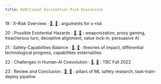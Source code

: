 ```yaml
---
title: Additional Existential Risk Discussion
---
```


19
: X-Risk Overview
    : [🛝](https://docs.google.com/presentation/d/19IuBw7GsO6MEeOQIAbY6imDnWLSLT4Fzk2PAW6xq_gA/edit?usp=sharing), [📖](https://github.com/centerforaisafety/Intro_to_ML_Safety)
: arguments for x-risk

20
: Possible Existential Hazards
  : [🛝](https://docs.google.com/presentation/d/1tp65f22ZhWoKdie6VNrh2nY1dWLoK_0WXSSXzdBYLt4/edit?usp=sharing), [📖](https://github.com/centerforaisafety/Intro_to_ML_Safety)
: weaponization, proxy gaming, treacherous turn, deceptive alignment, value lock-in, persuasive AI

21
: Safety-Capabilities Balance
  : [🛝](https://docs.google.com/presentation/d/1P2VsZClM6YsK_vYtO66Yt-JeKlCFBABK-4ieZf0F2B4/edit?usp=sharing), [📖](https://github.com/centerforaisafety/Intro_to_ML_Safety)
: theories of impact, differential technological progress, capabilities externalities

22
: Challenges in Human-AI Coevolution
  : [🛝](), [📝]()
: TBC Fall 2022

23
: Review and Conclusion
  : [🛝](https://docs.google.com/presentation/d/1EL9ogIdzapL8_tZMMTw0CfhusRmHtnqA9uh3Wcoutj4/edit?usp=sharing), [📝](https://drive.google.com/file/d/1bKAyPeWSz4_jr3vdm2rHKrWu_xe-CNv_/view?usp=sharing)
: pillars of ML safety research, task-train-deploy pipeline
